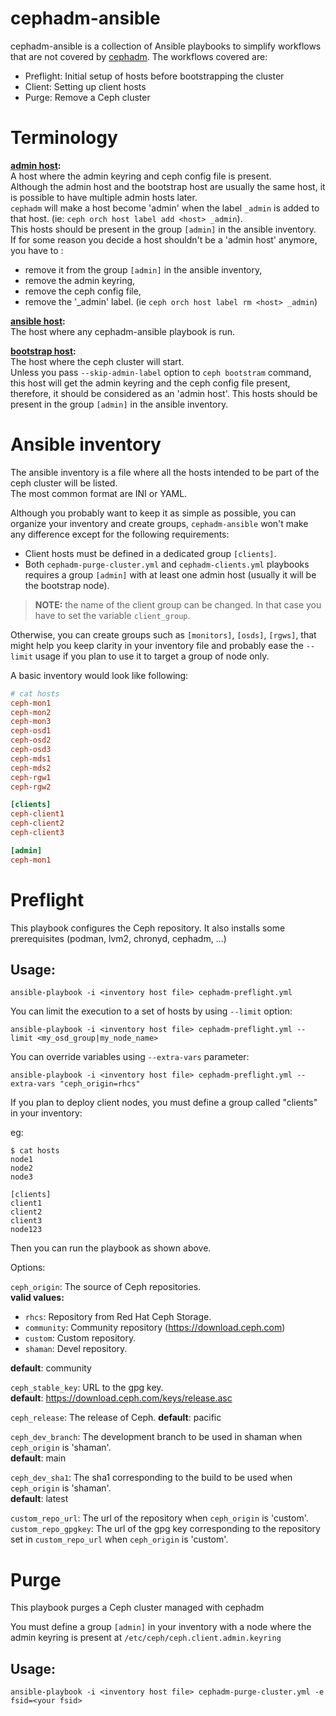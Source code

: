 # cephadm-ansible

cephadm-ansible is a collection of Ansible playbooks to simplify
workflows that are not covered by [cephadm]. The workflows covered
are:

* Preflight: Initial setup of hosts before bootstrapping the cluster
* Client: Setting up client hosts
* Purge: Remove a Ceph cluster


# Terminology
**<ins>admin host</ins>:**\
A host where the admin keyring and ceph config file is present.\
Although the admin host and the bootstrap host are usually the same host, it is possible to have multiple admin hosts later.\
`cephadm` will make a host become 'admin' when the label `_admin` is added to that host. (ie: `ceph orch host label add <host> _admin`).\
This hosts should be present in the group `[admin]` in the ansible inventory.\
If for some reason you decide a host shouldn't be a 'admin host' anymore, you have to :

* remove it from the group `[admin]` in the ansible inventory,
* remove the admin keyring,
* remove the ceph config file,
* remove the '_admin' label. (ie `ceph orch host label rm <host> _admin`)


**<ins>ansible host</ins>:**\
The host where any cephadm-ansible playbook is run.

**<ins>bootstrap host</ins>:**\
The host where the ceph cluster will start.\
Unless you pass `--skip-admin-label` option to `ceph bootstram` command, this host will get the admin keyring and the ceph config file present, therefore, it should be considered as an 'admin host'.
This hosts should be present in the group `[admin]` in the ansible inventory.


# Ansible inventory
The ansible inventory is a file where all the hosts intended to be part of the ceph cluster will be listed.\
The most common format are INI or YAML.

Although you probably want to keep it as simple as possible, you can organize your inventory and create groups, `cephadm-ansible` won't make any difference except for the following requirements:

* Client hosts must be defined in a dedicated group `[clients]`.
* Both `cephadm-purge-cluster.yml` and `cephadm-clients.yml` playbooks requires a group `[admin]` with at least one admin host (usually it will be the bootstrap node).

> **__NOTE:__** the name of the client group can be changed. In that case you have to set the variable `client_group`.

Otherwise, you can create groups such as `[monitors]`, `[osds]`, `[rgws]`, that might help you keep clarity in your inventory file and probably ease the `--limit` usage if you plan to use it to target a group of node only.

A basic inventory would look like following:

```ini
# cat hosts
ceph-mon1
ceph-mon2
ceph-mon3
ceph-osd1
ceph-osd2
ceph-osd3
ceph-mds1
ceph-mds2
ceph-rgw1
ceph-rgw2

[clients]
ceph-client1
ceph-client2
ceph-client3

[admin]
ceph-mon1
```


# Preflight

This playbook configures the Ceph repository.
It also installs some prerequisites (podman, lvm2, chronyd, cephadm, ...)

## Usage:

```
ansible-playbook -i <inventory host file> cephadm-preflight.yml
```

You can limit the execution to a set of hosts by using `--limit` option:

```
ansible-playbook -i <inventory host file> cephadm-preflight.yml --limit <my_osd_group|my_node_name>
```

You can override variables using `--extra-vars` parameter:

```
ansible-playbook -i <inventory host file> cephadm-preflight.yml --extra-vars "ceph_origin=rhcs"
```

If you plan to deploy client nodes, you must define a group called "clients" in your inventory:

eg:

```
$ cat hosts
node1
node2
node3

[clients]
client1
client2
client3
node123
```

Then you can run the playbook as shown above.

Options:

`ceph_origin`: The source of Ceph repositories.\
**valid values:**

* `rhcs`: Repository from Red Hat Ceph Storage.
* `community`: Community repository (https://download.ceph.com)
* `custom`: Custom repository.
* `shaman`: Devel repository.

**default**: community

`ceph_stable_key`: URL to the gpg key.\
**default**: https://download.ceph.com/keys/release.asc

`ceph_release`: The release of Ceph.
**default**: pacific

`ceph_dev_branch`: The development branch to be used in shaman when `ceph_origin` is 'shaman'.\
**default**: main

`ceph_dev_sha1`: The sha1 corresponding to the build to be used when `ceph_origin` is 'shaman'.\
**default**: latest

`custom_repo_url`: The url of the repository when `ceph_origin` is 'custom'.
`custom_repo_gpgkey`: The url of the gpg key corresponding to the repository set in `custom_repo_url` when `ceph_origin` is 'custom'.

# Purge

This playbook purges a Ceph cluster managed with cephadm

You must define a group `[admin]` in your inventory with a node where
the admin keyring is present at `/etc/ceph/ceph.client.admin.keyring`

## Usage:

```
ansible-playbook -i <inventory host file> cephadm-purge-cluster.yml -e fsid=<your fsid>
```

[cephadm]: https://docs.ceph.com/en/latest/cephadm/
